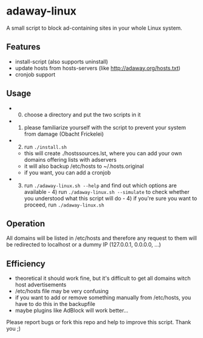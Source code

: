 adaway-linux
============

A small script to block ad-containing sites in your whole Linux system.

Features
--------
+ install-script (also supports uninstall)
+ update hosts from hosts-servers (like http://adaway.org/hosts.txt)
+ cronjob support

Usage
-----
- 0) choose a directory and put the two scripts in it
- 1) please familiarize yourself with the script to prevent your system from damage (Obacht Frickelei)
- 2) run `./install.sh`
  - this will create ./hostssources.lst, where you can add your own domains offering lists with adservers
  - it will also backup /etc/hosts to ~/.hosts.original 
  - if you want, you can add a cronjob

- 3) run `./adaway-linux.sh --help` and find out which options are available - 4) run `./adaway-linux.sh --simulate` to check whether you 
understood what this script will do - 4) if you're sure you want to proceed, run `./adaway-linux.sh`

Operation
---------
All domains will be listed in /etc/hosts and therefore any request to them will be redirected to localhost or a dummy IP (127.0.0.1, 0.0.0.0, ...)

Efficiency
----------
+ theoretical it should work fine, but it's difficult to get all domains witch host advertisements
+ /etc/hosts file may be very confusing
+ if you want to add or remove something manually from /etc/hosts, you have to do this in the backupfile
+ maybe plugins like AdBlock will work better...

Please report bugs or fork this repo and help to improve this script.
Thank you ;)
